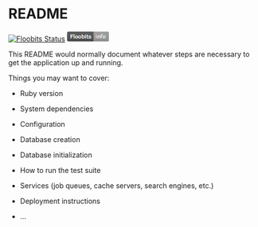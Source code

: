 # README

[![Floobits Status](https://floobits.com/omghax/taco-land.svg)](https://floobits.com/omghax/taco-land/redirect)
[![Floobits Status](asdfff.png)](https://floobits.com/omghax/taco-land/redirect)

This README would normally document whatever steps are necessary to get the
application up and running.

Things you may want to cover:

* Ruby version

* System dependencies

* Configuration

* Database creation

* Database initialization

* How to run the test suite

* Services (job queues, cache servers, search engines, etc.)

* Deployment instructions

* ...
